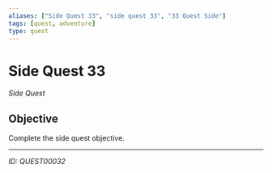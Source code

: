 ```yaml
---
aliases: ["Side Quest 33", "side quest 33", "33 Quest Side"]
tags: [quest, adventure]
type: quest
---
```


# Side Quest 33

*Side Quest*

## Objective
Complete the side quest objective.

---
*ID: QUEST00032*